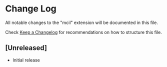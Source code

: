 # Change Log

All notable changes to the "mcil" extension will be documented in this file.

Check [Keep a Changelog](http://keepachangelog.com/) for recommendations on how to structure this file.

## [Unreleased]

- Initial release